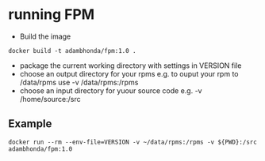 # running FPM
- Build the image

```
docker build -t adambhonda/fpm:1.0 .
```

- package the current working directory with settings in VERSION file
- choose an output directory for your rpms e.g. to ouput your rpm to /data/rpms use -v /data/rpms:/rpms
- choose an input directory for yuour source code e.g. -v /home/source:/src

## Example

```
docker run --rm --env-file=VERSION -v ~/data/rpms:/rpms -v ${PWD}:/src adambhonda/fpm:1.0
```
